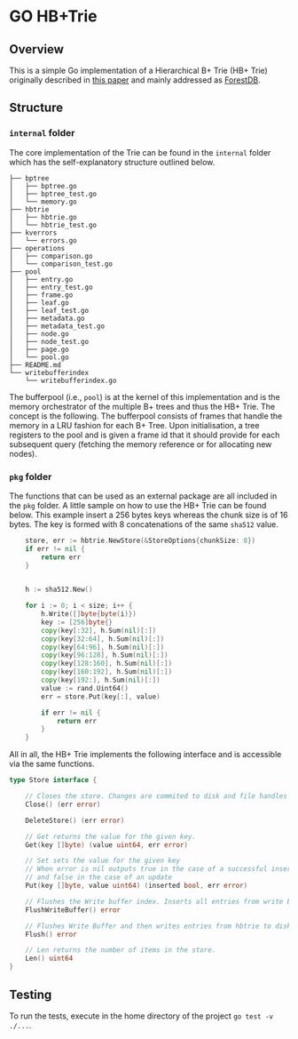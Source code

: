 # GO HB+Trie

## Overview

This is a simple Go implementation of a Hierarchical B+ Trie (HB+ Trie) originally described in [this paper](https://www.computer.org/csdl/journal/tc/2016/03/07110563/13rRUyuegos) and mainly addressed as [ForestDB](https://github.com/couchbase/forestdb).

## Structure 

### `internal` folder

The core implementation of the Trie can be found in the `internal` folder which has the self-explanatory structure outlined below.
```
├── bptree
│   ├── bptree.go
│   ├── bptree_test.go
│   └── memory.go
├── hbtrie
│   ├── hbtrie.go
│   └── hbtrie_test.go
├── kverrors
│   └── errors.go
├── operations
│   ├── comparison.go
│   └── comparison_test.go
├── pool
│   ├── entry.go
│   ├── entry_test.go
│   ├── frame.go
│   ├── leaf.go
│   ├── leaf_test.go
│   ├── metadata.go
│   ├── metadata_test.go
│   ├── node.go
│   ├── node_test.go
│   ├── page.go
│   └── pool.go
├── README.md
└── writebufferindex
    └── writebufferindex.go
```

The bufferpool (i.e., `pool`) is at the kernel of this implementation and is the memory orchestrator of the multiple B+ trees and thus the HB+ Trie. The concept is the following. The bufferpool consists of frames that handle the memory in a LRU fashion for each B+ Tree. Upon initialisation, a tree registers to the pool and is given a frame id that it should provide for each subsequent query (fetching the memory reference or for allocating new nodes).

### `pkg` folder

The functions that can be used as an external package are all included in the `pkg` folder. A little sample on how to use the HB+ Trie can be found below. This example insert a 256 bytes keys whereas the chunk size is of 16 bytes. The key is formed with 8 concatenations of the same `sha512` value.

```Go
	store, err := hbtrie.NewStore(&StoreOptions{chunkSize: 8})
	if err != nil {
		return err
	}
	

	h := sha512.New()

	for i := 0; i < size; i++ {
		h.Write([]byte{byte(i)})
		key := [256]byte{}
		copy(key[:32], h.Sum(nil)[:])
		copy(key[32:64], h.Sum(nil)[:])
		copy(key[64:96], h.Sum(nil)[:])
		copy(key[96:128], h.Sum(nil)[:])
		copy(key[128:160], h.Sum(nil)[:])
		copy(key[160:192], h.Sum(nil)[:])
		copy(key[192:], h.Sum(nil)[:])
		value := rand.Uint64()
		err = store.Put(key[:], value)

        if err != nil {
            return err
        }
	}
```

All in all, the HB+ Trie implements the following interface and is accessible via the same functions.

```go
type Store interface {

	// Closes the store. Changes are commited to disk and file handles is closed.
	Close() (err error)

	DeleteStore() (err error)

	// Get returns the value for the given key.
	Get(key []byte) (value uint64, err error)

	// Set sets the value for the given key
	// When error is nil outputs true in the case of a successful insertion
	// and false in the case of an update
	Put(key []byte, value uint64) (inserted bool, err error)

	// Flushes the Write buffer index. Inserts all entries from write buffer to hbtrie
	FlushWriteBuffer() error

	// Flushes Write Buffer and then writes entries from hbtrie to disk.
	Flush() error

	// Len returns the number of items in the store.
	Len() uint64
}
```


## Testing

To run the tests, execute in the home directory of the project `go test -v ./...`.
